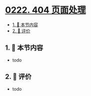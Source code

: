 # [0222. 404 页面处理](https://github.com/tnotesjs/TNotes.react/tree/main/notes/0222.%20404%20%E9%A1%B5%E9%9D%A2%E5%A4%84%E7%90%86)

<!-- region:toc -->

- [1. 🎯 本节内容](#1--本节内容)
- [2. 🫧 评价](#2--评价)

<!-- endregion:toc -->

## 1. 🎯 本节内容

- todo

## 2. 🫧 评价

- todo
